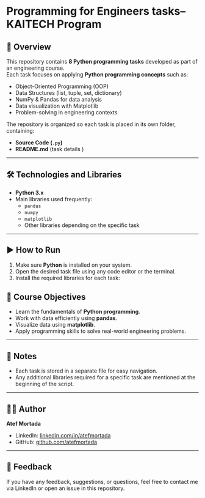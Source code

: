 # Programming for Engineers  tasks–KAITECH  Program 

## 📌 Overview
This repository contains **8 Python programming tasks** developed as part of an engineering course.  
Each task focuses on applying **Python programming concepts** such as:
- Object-Oriented Programming (OOP)
- Data Structures (list, tuple, set, dictionary)
- NumPy & Pandas for data analysis
- Data visualization with Matplotlib
- Problem-solving in engineering contexts

The repository is organized so each task is placed in its own folder, containing:
- **Source Code (`.py`)**
- **README.md** (task details )
---

## 🛠️ Technologies and Libraries
- **Python 3.x**
- Main libraries used frequently:
  - `pandas`
  - `numpy`
  - `matplotlib`
  - Other libraries depending on the specific task

---

## ▶️ How to Run
1. Make sure **Python** is installed on your system.
2. Open the desired task file using any code editor or the terminal.
3. Install the required libraries for each task:

## 🎯 Course Objectives
- Learn the fundamentals of **Python programming**.
- Work with data efficiently using **pandas**.
- Visualize data using **matplotlib**.
- Apply programming skills to solve real-world engineering problems.

---

## 📌 Notes
- Each task is stored in a separate file for easy navigation.
- Any additional libraries required for a specific task are mentioned at the beginning of the script.

---

## 👨‍💻 Author
**Atef Mortada**  
- LinkedIn: [linkedin.com/in/atefmortada](https://linkedin.com/in/atefmortada)  
- GitHub: [github.com/atefmortada](https://github.com/atefmortada)

---

## 💬 Feedback
If you have any feedback, suggestions, or questions, feel free to contact me via LinkedIn or open an issue in this repository.
